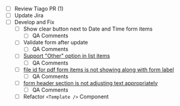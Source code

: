 - [ ] Review Tiago PR (1)
- [ ] Update Jira
- [ ] Develop and Fix
  - [ ] Show clear button next to Date and Time form items
    - [ ] QA Comments
  - [ ] Validate form after update
    - [ ] QA Comments
  - [ ] [Support "Other" option in list items](https://www.pivotaltracker.com/story/show/162720284)
    - [ ] QA Comments
  - [ ] [file id for pdf form items is not showing along with form label](https://www.pivotaltracker.com/story/show/162861659)
    - [ ] QA Comments
  - [ ] [form header section is not adjusting text appropriately ](https://www.pivotaltracker.com/story/show/162861065)
    - [ ] QA Comments
  - [ ] Refactor `<Template />` Component